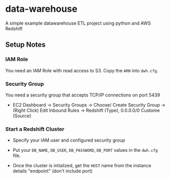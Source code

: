 # data-warehouse

A simple example datawarehouse ETL project using python and AWS Redshift

## Setup Notes

### IAM Role

You need an IAM Role with read access to S3.  Copy the `ARN` into `dwh.cfg`.

### Security Group 

You need a security group that accepts TCP/IP connections on port 5439

* EC2 Dashboard -> Security Groups -> Choose/ Create Security Group -> (Right Click) Edit Inbound Rules -> Redshift (Type), 0.0.0.0/0 Custome (Source)  

### Start a Redshift Cluster

* Specify your IAM user and configured security group

* Put your `DB_NAME`, `DB_USER`, `DB_PASSWORD`, `DB_PORT` values in the `dwh.cfg` file.

* Once the cluster is intialized, get the `HOST` name from the instance details "endpoint" (don't include port)